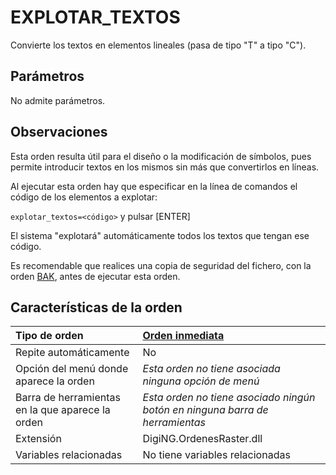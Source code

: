 # EXPLOTAR\_TEXTOS

Convierte los textos en elementos lineales \(pasa de tipo "T" a tipo "C"\).

## Parámetros

No admite parámetros.

## Observaciones

Esta orden resulta útil para el diseño o la modificación de símbolos, pues permite introducir textos en los mismos sin más que convertirlos en líneas.

Al ejecutar esta orden hay que especificar en la línea de comandos el código de los elementos a explotar:

`explotar_textos=<código>` y pulsar \[ENTER\]

El sistema "explotará" automáticamente todos los textos que tengan ese código.

Es recomendable que realices una copia de seguridad del fichero, con la orden [BAK](/digi3d-net/referencia/ventana-de-dibujo/ordenes/b/bak.md), antes de ejecutar esta orden.

## Características de la orden

| Tipo de orden | [Orden inmediata](explotar-textos.md) |
| :--- | :--- |
| Repite automáticamente | No |
| Opción del menú donde aparece la orden | _Esta orden no tiene asociada ninguna opción de menú_ |
| Barra de herramientas en la que aparece la orden | _Esta orden no tiene asociado ningún botón en ninguna barra de herramientas_ |
| Extensión | DigiNG.OrdenesRaster.dll |
| Variables relacionadas | No tiene variables relacionadas |

